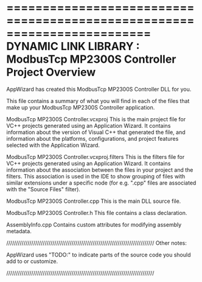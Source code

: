 ========================================================================
    DYNAMIC LINK LIBRARY : ModbusTcp MP2300S Controller Project Overview
========================================================================

AppWizard has created this ModbusTcp MP2300S Controller DLL for you.  

This file contains a summary of what you will find in each of the files that
make up your ModbusTcp MP2300S Controller application.

ModbusTcp MP2300S Controller.vcxproj
    This is the main project file for VC++ projects generated using an Application Wizard. 
    It contains information about the version of Visual C++ that generated the file, and 
    information about the platforms, configurations, and project features selected with the
    Application Wizard.

ModbusTcp MP2300S Controller.vcxproj.filters
    This is the filters file for VC++ projects generated using an Application Wizard. 
    It contains information about the association between the files in your project 
    and the filters. This association is used in the IDE to show grouping of files with
    similar extensions under a specific node (for e.g. ".cpp" files are associated with the
    "Source Files" filter).

ModbusTcp MP2300S Controller.cpp
    This is the main DLL source file.

ModbusTcp MP2300S Controller.h
    This file contains a class declaration.

AssemblyInfo.cpp
	Contains custom attributes for modifying assembly metadata.

/////////////////////////////////////////////////////////////////////////////
Other notes:

AppWizard uses "TODO:" to indicate parts of the source code you
should add to or customize.

/////////////////////////////////////////////////////////////////////////////
